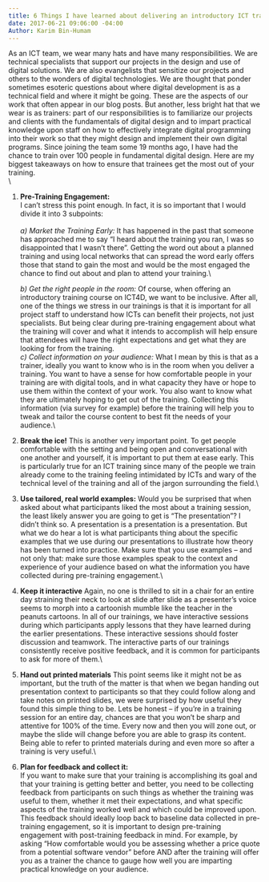 ```yaml
---
title: 6 Things I have learned about delivering an introductory ICT training
date: 2017-06-21 09:06:00 -04:00
Author: Karim Bin-Humam
---
```


As an ICT team, we wear many hats and have many responsibilities. We are technical specialists that support our projects in the design and use of digital solutions. We are also evangelists that sensitize our projects and others to the wonders of digital technologies. We are thought that ponder sometimes esoteric questions about where digital development is as a technical field and where it might be going. These are the aspects of our work that often appear in our blog posts. But another, less bright hat that we wear is as trainers: part of our responsibilities is to familiarize our projects and clients with the fundamentals of digital design and to impart practical knowledge upon staff on how to effectively integrate digital programming into their work so that they might design and implement their own digital programs.  Since joining the team some 19 months ago, I have had the chance to train over 100 people in fundamental digital design. Here are my biggest takeaways on how to ensure that trainees get the most out of your training.\
\
<!--More-->

1. **Pre-Training Engagement:**\
   I can’t stress this point enough. In fact, it is so important that I would divide it into 3 subpoints:\
   \
   *a) Market the Training Early:*
   It has happened in the past that someone has approached me to say “I heard about the training you ran, I was so disappointed that I wasn’t there”. Getting the word out about a planned training and using local networks that can spread the word early offers those that stand to gain the most and would be the most engaged the chance to find out about and plan to attend your training.\
   
   *b)  Get the right people in the room:*
   Of course, when offering an introductory training course on ICT4D, we want to be inclusive. After all, one of the things we stress in our trainings is that it is important for all project staff to understand how ICTs can benefit their projects, not just specialists. But being clear during pre-training engagement about what the training will cover and what it intends to accomplish will help ensure that attendees will have the right expectations and get what they are looking for from the training.
   *\
   c)  Collect information on your audience:*
   What I mean by this is that as a trainer, ideally you want to know who is in the room when you deliver a training. You want to have a sense for how comfortable people in your training are with digital tools, and in what capacity they have or hope to use them within the context of your work. You also want to know what they are ultimately hoping to get out of the training. Collecting this information (via survey for example) before the training will help you to tweak and tailor the course content to best fit the needs of your audience.\

2. **Break the ice!**
   This is another very important point. To get people comfortable with the setting and being open and conversational with one another and yourself, it is important to put them at ease early. This is particularly true for an ICT training since many of the people we train already come to the training feeling intimidated by ICTs and wary of the technical level of the training and all of the jargon surrounding the field.\

3. **Use tailored, real world examples:**
   Would you be surprised that when asked about what participants liked the most about a training session, the least likely answer you are going to get is “The presentation”? I didn’t think so. A presentation is a presentation is a presentation. But what we do hear a lot is what participants thing about the specific examples that we use during our presentations to illustrate how theory has been turned into practice. Make sure that you use examples – and not only that: make sure those examples speak to the context and experience of your audience based on what the information you have collected during pre-training engagement.\

4. **Keep it interactive**
   Again, no one is thrilled to sit in a chair for an entire day straining their neck to look at slide after slide as a presenter’s voice seems to morph into a cartoonish mumble like the teacher in the peanuts cartoons. In all of our trainings, we have interactive sessions during which participants apply lessons that they have learned during the earlier presentations. These interactive sessions should foster discussion and teamwork. The interactive parts of our trainings consistently receive positive feedback, and it is common for participants to ask for more of them.\

5. **Hand out printed materials**
   This point seems like it might not be as important, but the truth of the matter is that when we began handing out presentation context to participants so that they could follow along and take notes on printed slides, we were surprised by how useful they found this simple thing to be. Lets be honest – if you’re in a training session for an entire day, chances are that you won’t be sharp and attentive for 100% of the time. Every now and then you will zone out, or maybe the slide will change before you are able to grasp its content. Being able to refer to printed materials during and even more so after a training is very useful.\

6. **Plan for feedback and collect it:**\
   If you want to make sure that your training is accomplishing its goal and that your training is getting better and better, you need to be collecting feedback from participants on such things as whether the training was useful to them, whether it met their expectations, and what specific aspects of the training worked well and which could be improved upon. This feedback should ideally loop back to baseline data collected in pre-training engagement, so it is important to design pre-training engagement with post-training feedback in mind. For example, by asking “How comfortable would you be assessing whether a price quote from a potential software vendor” before AND after the training will offer you as a trainer the chance to gauge how well you are imparting practical knowledge on your audience.